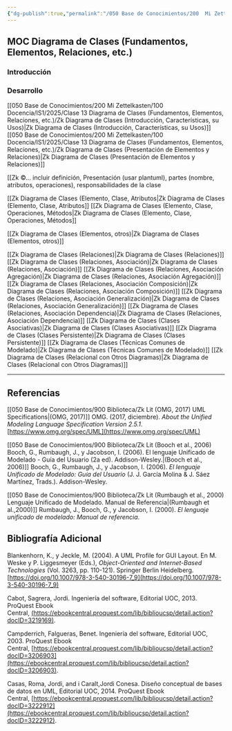 ```yaml
---
{"dg-publish":true,"permalink":"/050 Base de Conocimientos/200  Mi Zettelkasten/100 Docencia/IS1/2025/Clase 13 Diagrama de Clases (Fundamentos, Elementos, Relaciones, etc.)/Zk !MOC Diagrama de Clases (Fundamentos, Elementos, Relaciones, etc.)/","tags":["digitalGarden","moc","UML","diagramaDeClases"]}
---
```



## MOC Diagrama de Clases (Fundamentos, Elementos, Relaciones, etc.)

### Introducción

### Desarrollo
[[050 Base de Conocimientos/200  Mi Zettelkasten/100 Docencia/IS1/2025/Clase 13 Diagrama de Clases (Fundamentos, Elementos, Relaciones, etc.)/Zk Diagrama de Clases (Introducción, Características, su Usos)\|Zk Diagrama de Clases (Introducción, Características, su Usos)]]
[[050 Base de Conocimientos/200  Mi Zettelkasten/100 Docencia/IS1/2025/Clase 13 Diagrama de Clases (Fundamentos, Elementos, Relaciones, etc.)/Zk Diagrama de Clases (Presentación de Elementos y Relaciones)\|Zk Diagrama de Clases (Presentación de Elementos y Relaciones)]]

[[Zk ©... incluir definición, Presentación (usar plantuml), partes (nombre, atributos, operaciones), responsabilidades de la clase

[[Zk Diagrama de Clases (Elemento, Clase, Atributos\|Zk Diagrama de Clases (Elemento, Clase, Atributos]]
[[Zk Diagrama de Clases (Elemento, Clase, Operaciones, Métodos\|Zk Diagrama de Clases (Elemento, Clase, Operaciones, Métodos]]

[[Zk Diagrama de Clases (Elementos, otros)\|Zk Diagrama de Clases (Elementos, otros)]]

[[Zk Diagrama de Clases (Relaciones)\|Zk Diagrama de Clases (Relaciones)]]
[[Zk Diagrama de Clases (Relaciones, Asociación)\|Zk Diagrama de Clases (Relaciones, Asociación)]]
[[Zk Diagrama de Clases (Relaciones, Asociación Agregación)\|Zk Diagrama de Clases (Relaciones, Asociación Agregación)]]
[[Zk Diagrama de Clases (Relaciones, Asociación Composición)\|Zk Diagrama de Clases (Relaciones, Asociación Composición)]]
[[Zk Diagrama de Clases (Relaciones, Asociación Generalización)\|Zk Diagrama de Clases (Relaciones, Asociación Generalización)]]
[[Zk Diagrama de Clases (Relaciones, Asociación Dependencia)\|Zk Diagrama de Clases (Relaciones, Asociación Dependencia)]]
[[Zk Diagrama de Clases (Clases Asociativas)\|Zk Diagrama de Clases (Clases Asociativas)]]
[[Zk Diagrama de Clases (Clases Persistente)\|Zk Diagrama de Clases (Clases Persistente)]]
[[Zk Diagrama de Clases (Técnicas Comunes de Modelado)\|Zk Diagrama de Clases (Técnicas Comunes de Modelado)]]
[[Zk Diagrama de Clases (Relacional con Otros Diagramas)\|Zk Diagrama de Clases (Relacional con Otros Diagramas)]]


----
## Referencias
[[050 Base de Conocimientos/900 Biblioteca/Zk Lit (OMG, 2017) UML Specifications\|(OMG, 2017)]]
OMG. (2017, diciembre). _About the Unified Modeling Language Specification Version 2.5.1_. [https://www.omg.org/spec/UML](https://www.omg.org/spec/UML) 

[[050 Base de Conocimientos/900 Biblioteca/Zk Lit (Booch et al., 2006) Booch, G., Rumbaugh, J., y Jacobson, I. (2006). El lenguaje Unificado de Modelado - Guía del Usuario (2a ed). Addison-Wesley.\|(Booch et al., 2006)]]
Booch, G., Rumbaugh, J., y Jacobson, I. (2006). _El lenguaje Unificado de Modelado: Guía del Usuario_ (J. J. García Molina & J. Sáez Martínez, Trads.). Addison-Wesley.

[[050 Base de Conocimientos/900 Biblioteca/Zk Lit (Rumbaugh et al., 2000) Lenguaje Unificado de Modelado. Manual de Referencia\|(Rumbaugh et al.,2000)]]
Rumbaugh, J., Booch, G., y Jacobson, I. (2000). _El lenguaje unificado de modelado: Manual de referencia_.


## Bibliografía Adicional
Blankenhorn, K., y Jeckle, M. (2004). A UML Profile for GUI Layout. En M. Weske y P. Liggesmeyer (Eds.), _Object-Oriented and Internet-Based Technologies_ (Vol. 3263, pp. 110-121). Springer Berlin Heidelberg. [https://doi.org/10.1007/978-3-540-30196-7_9](https://doi.org/10.1007/978-3-540-30196-7_9)

Cabot, Sagrera, Jordi. Ingeniería del software, Editorial UOC, 2013. ProQuest Ebook Central, [(https://ebookcentral.proquest.com/lib/biblioucsp/detail.action?docID=3219169)](https://ebookcentral.proquest.com/lib/biblioucsp/detail.action?docID=3219169).

Campderrich, Falgueras, Benet. Ingeniería del software, Editorial UOC, 2003. ProQuest Ebook 
Central, [https://ebookcentral.proquest.com/lib/biblioucsp/detail.action?docID=3206903](https://ebookcentral.proquest.com/lib/biblioucsp/detail.action?docID=3206903).

Casas, Roma, Jordi, and i Caralt,Jordi Conesa. Diseño conceptual de bases de datos en UML, Editorial UOC, 2014. ProQuest Ebook Central, [https://ebookcentral.proquest.com/lib/biblioucsp/detail.action?docID=3222912](https://ebookcentral.proquest.com/lib/biblioucsp/detail.action?docID=3222912).

